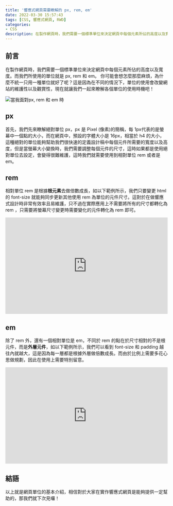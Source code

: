 ```yaml
---
title: '響應式網頁需要瞭解的 px, rem, em'
date: 2022-03-30 15:57:43
tags: [CSS, 響應式網頁, RWD]
categories:
- CSS
description: 在製作網頁時，我們需要一個標準單位來決定網頁中每個元素所佔的高度以及寬度。而我們所使用的單位就是 px, rem 和 em。 你可能會想怎麼那麼麻煩，為什麼不統一只用一種單位就好了呢？這是因為在不同的情況下，單位的使用會改變網站的維護性以及觀賞性，現在就讓我們一起來瞭解各個單位的使用時機吧！
---
```

## 前言

在製作網頁時，我們需要一個標準單位來決定網頁中每個元素所佔的高度以及寬度。而我們所使用的單位就是 px, rem 和 em。 你可能會想怎麼那麼麻煩，為什麼不統一只用一種單位就好了呢？這是因為在不同的情況下，單位的使用會改變網站的維護性以及觀賞性，現在就讓我們一起來瞭解各個單位的使用時機吧！

![當我面對px, rem 和 em 時](https://i.imgur.com/HWYzW28.jpg)

## px

首先，我們先來瞭解絕對單位 px，px 是 Pixel (像素)的簡稱，每 1px代表的是螢幕中一個點的大小，而在網頁中，預設的字體大小是 16px，相當於 h4 的大小，這種絕對的單位能夠幫助我們很快速的定義設計稿中每個元件所需要的寬度以及高度，但是當螢幕大小變換時，我們需要調整每個元件的尺寸，這時如果都是使用絕對單位去設定，會變得很難維護，這時我們就需要使用到相對單位 rem 或者是 em。

## rem

相對單位 rem 是根據**根元素**去做倍數成長，如以下範例所示，我們只要變更 html 的 font-size 就能夠同步更新其他使用 rem 為單位的元件尺寸。這對於在做響應式設計時非常有效率且易維護，只不過在實際應用上不需要將所有的尺寸都轉化為 rem ，只需要將螢幕尺寸變更時需要變化的元件轉化為 rem 即可。

<iframe height="300" style="width: 100%;" scrolling="no" title="px, rem , em" src="https://codepen.io/TimmyLin/embed/WNdErYK?default-tab=css%2Cresult" frameborder="no" loading="lazy" allowtransparency="true" allowfullscreen="true">
  See the Pen <a href="https://codepen.io/TimmyLin/pen/WNdErYK">
  px, rem , em</a> by HungJengLin (<a href="https://codepen.io/TimmyLin">@TimmyLin</a>)
  on <a href="https://codepen.io">CodePen</a>.
</iframe>

## em

除了 rem 外，還有一個相對單位是 em，不同於 rem 的點在於尺寸相對的不是根元件，而是**外層元件**，如以下範例所示，我們可以看到 font-size 和 padding 越往內就越大，這是因為每一層都是根據外層做倍數成長。而由於比例上需要多花心思做規劃，因此在使用上需要特別留意。

<iframe height="300" style="width: 100%;" scrolling="no" title="px, rem , em" src="https://codepen.io/TimmyLin/embed/jOYLWgX?default-tab=css%2Cresult" frameborder="no" loading="lazy" allowtransparency="true" allowfullscreen="true">
  See the Pen <a href="https://codepen.io/TimmyLin/pen/jOYLWgX">
  px, rem , em</a> by HungJengLin (<a href="https://codepen.io/TimmyLin">@TimmyLin</a>)
  on <a href="https://codepen.io">CodePen</a>.
</iframe>

## 結語

以上就是網頁單位的基本介紹，相信對於大家在實作響應式網頁是能夠提供一定幫助的，那我們就下次見囉！
